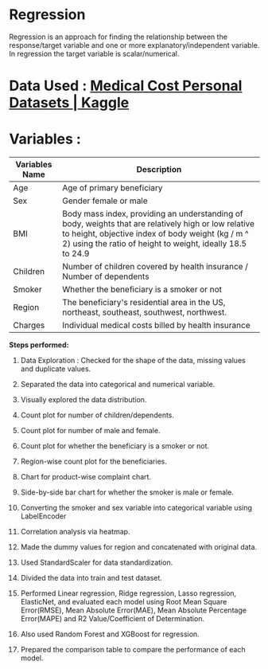 # Regression

Regression is an approach for finding the relationship between the response/target variable and one or more explanatory/independent variable. In regression the target variable is scalar/numerical.


# Data Used : [Medical Cost Personal Datasets \| Kaggle](https://www.kaggle.com/mirichoi0218/insurance)


# Variables :
| **Variables Name** | **Description**                                                                                                                                                                                                         |
|--------------------|-------------------------------------------------------------------------------------------------------------------------------------------------------------------------------------------------------------------------|
| Age                |  Age of primary beneficiary                                                                                                                                                                                             |
| Sex                | Gender female or male                                                                                                                                                                                                   |
| BMI                | Body mass index, providing an understanding of body, weights that are relatively high or low relative to height, objective index of body weight (kg / m \^ 2) using the ratio of height to weight, ideally 18.5 to 24.9 |
| Children           | Number of children covered by health insurance / Number of dependents                                                                                                                                                   |
| Smoker             | Whether the beneficiary is a smoker or not                                                                                                                                                                              |
| Region             | The beneficiary's residential area in the US, northeast, southeast, southwest, northwest.                                                                                                                               |
| Charges            | Individual medical costs billed by health insurance                                                                                                                                                                     |

**Steps performed:**

1.  Data Exploration : Checked for the shape of the data, missing values and
    duplicate values.

2.  Separated the data into categorical and numerical variable.

3.  Visually explored the data distribution.

4.  Count plot for number of children/dependents.

5.  Count plot for number of male and female.

6.  Count plot for whether the beneficiary is a smoker or not.

7.  Region-wise count plot for the beneficiaries.

8.  Chart for product-wise complaint chart.

9.  Side-by-side bar chart for whether the smoker is male or female.

10. Converting the smoker and sex variable into categorical variable using
    LabelEncoder

11. Correlation analysis via heatmap.

12. Made the dummy values for region and concatenated with original data.

13. Used StandardScaler for data standardization.

14. Divided the data into train and test dataset.

15. Performed Linear regression, Ridge regression, Lasso regression, ElasticNet,
    and evaluated each model using Root Mean Square Error(RMSE), Mean Absolute
    Error(MAE), Mean Absolute Percentage Error(MAPE) and R2 Value/Coefficient of
    Determination.

16. Also used Random Forest and XGBoost for regression.

17. Prepared the comparison table to compare the performance of each model.
